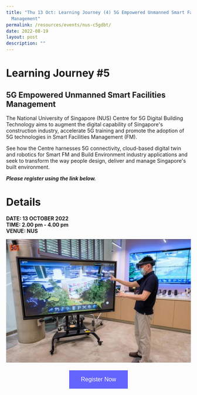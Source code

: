 ```yaml
---
title: "Thu 13 Oct: Learning Journey (4) 5G Empowered Unmanned Smart Facilities
  Management"
permalink: /resources/events/nus-c5gdbt/
date: 2022-08-19
layout: post
description: ""
---
```

# Learning Journey #5

## 5G Empowered Unmanned Smart Facilities Management

The National University of Singapore (NUS) Centre for 5G Digital Building Technology aims to augment the digital capability of Singapore's construction industry, accelerate 5G training and promote the adoption of 5G technologies in Smart Facilities Management (FM).

See how the Centre harnesses 5G connectivity, cloud-based digital twin and robotics for Smart FM and Build Environment industry applications and seek to transform the way people design, deliver and manage Singapore's built environment.

***Please register using the link below.***

# Details
**DATE: 13 OCTOBER 2022** <br> 
**TIME: 2.00 pm - 4.00 pm** <br> 
**VENUE: NUS** 


![NUS C5GDBT](/images/events/5GLF/NUS%20C5GDBT.jpg)

<style>
#register {
  background-color: #0000ff;
  border: none;
  color: white;
  padding: 16px 32px;
  text-align: center;
  font-size: 16px;
  margin: 4px 2px;
  opacity: 0.6;
  transition: 0.3s;
  display: inline-block;
  text-decoration: none;
  cursor: pointer;
}
</style>

<center><a href="https://form.gov.sg/628f22d33778d80011a07cc6 " target="_blank"><button id="register" class="btn">Register Now</button></a></center>